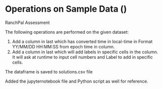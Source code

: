 # Operations on Sample Data ()
RanchPal Assessment

The following operations are performed on the given dataset: 

1. Add a column in last which has converted time in local-time in Format YY/MM/DD HH:MM:SS from epoch time in column. 
2. Add a column in last which will add labels in specific cells in the column. It will ask at runtime to input cell numbers and Label to add in specific cells. 

The dataframe is saved to solutions.csv file

Added the jupyternotebook file and Python script as well for reference.
